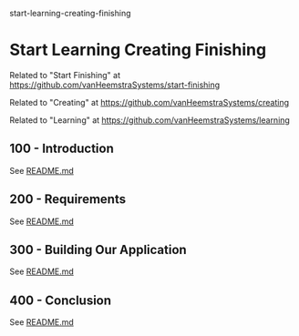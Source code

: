 start-learning-creating-finishing
# Start Learning Creating Finishing



Related to "Start Finishing" at https://github.com/vanHeemstraSystems/start-finishing

Related to "Creating" at https://github.com/vanHeemstraSystems/creating

Related to "Learning" at https://github.com/vanHeemstraSystems/learning

## 100 - Introduction

See [README.md](./100/README.md)

## 200 - Requirements

See [README.md](./200/README.md)

## 300 - Building Our Application

See [README.md](./300/README.md)

## 400 - Conclusion

See [README.md](./400/README.md)
